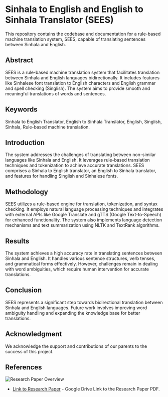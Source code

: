 # Sinhala to English and English to Sinhala Translator (SEES)

This repository contains the codebase and documentation for a rule-based machine translation system, SEES, capable of translating sentences between Sinhala and English.

## Abstract

SEES is a rule-based machine translation system that facilitates translation between Sinhala and English languages bidirectionally. It includes features like Sinhalese font translation to English characters and English grammar and spell checking (Singlish). The system aims to provide smooth and meaningful translations of words and sentences.

## Keywords
Sinhala to English Translator, English to Sinhala Translator, English, Singlish, Sinhala, Rule-based machine translation.

## Introduction

The system addresses the challenges of translating between non-similar languages like Sinhala and English. It leverages rule-based translation techniques and tokenization to achieve accurate translations. SEES comprises a Sinhala to English translator, an English to Sinhala translator, and features for handling Singlish and Sinhalese fonts.

## Methodology

SEES utilizes a rule-based engine for translation, tokenization, and syntax checking. It employs natural language processing techniques and integrates with external APIs like Google Translate and gTTS (Google Text-to-Speech) for enhanced functionality. The system also implements language detection mechanisms and text summarization using NLTK and TextRank algorithms.

## Results

The system achieves a high accuracy rate in translating sentences between Sinhala and English. It handles various sentence structures, verb tenses, and grammatical forms effectively. However, challenges remain in dealing with word ambiguities, which require human intervention for accurate translations.

## Conclusion

SEES represents a significant step towards bidirectional translation between Sinhala and English languages. Future work involves improving word ambiguity handling and expanding the knowledge base for better translations.

## Acknowledgment

We acknowledge the support and contributions of our parents to the success of this project.

## References
 ![Research Paper Overview](https://github.com/ThaminduSulakshana/WE_ITPM_146/blob/main/Screenshot%20(796).png)
- [Link to Research Paper](https://drive.google.com/file/d/11cV_JpWHbx9TCLznIJ1H5-0vDH6On-Ab/view?usp=sharing) - Google Drive Link to the Research Paper PDF.

